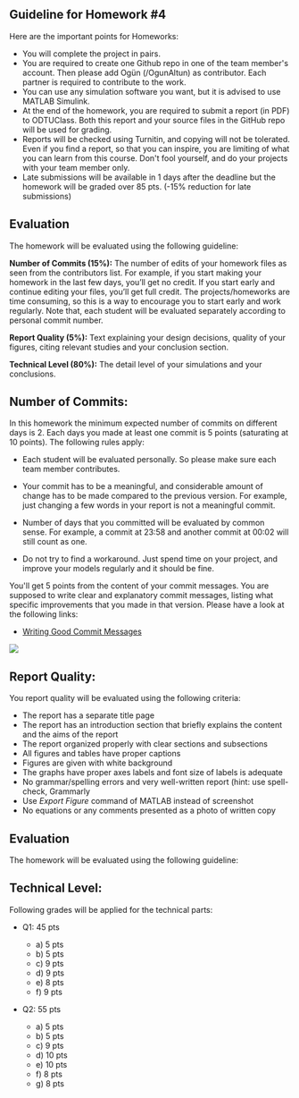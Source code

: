 ﻿## Guideline for Homework #4

Here are the important points for Homeworks: 

- You will complete the project in pairs.
- You are required to create one Github repo in one of the team member's account. Then please add Ogün (/OgunAltun) as contributor. Each partner is required to contribute to the work.
- You can use any simulation software you want, but it is advised to use MATLAB Simulink.
- At the end of the homework, you are required to submit a report (in PDF) to ODTUClass. Both this report and your source files in the GitHub repo will be used for grading.
- Reports will be checked using Turnitin, and copying will not be tolerated. Even if you find a report, so that you can inspire, you are limiting of what you can learn from this course. Don't fool yourself, and do your projects with your team member only.
- Late submissions will be available in 1 days after the deadline but the homework will be graded over 85 pts. (-15% reduction for late submissions)

## Evaluation

The homework will be evaluated using the following guideline:

**Number of Commits (15%):** The number of edits of your homework files as seen from the contributors list. For example, if you start making your homework in the last few days, you’ll get no credit. If you start early and continue editing your files, you’ll get full credit. The projects/homeworks are time consuming, so this is a way to encourage you to start early and work regularly. Note that, each student will be evaluated separately according to personal commit number.

**Report Quality (5%):** Text explaining your design decisions, quality of your figures, citing relevant studies and your conclusion section.

**Technical Level (80%):** The detail level of your simulations and your conclusions.

## Number of Commits:

In this homework the minimum expected number of commits on different days is 2. Each days you made at least one commit is 5 points (saturating at 10 points).  The following rules apply:

- Each student will be evaluated personally. So please make sure each team member contributes.

- Your commit has to be a meaningful, and considerable amount of change has to be made compared to the previous version. For example, just changing a few words in your report is not a meaningful commit.

- Number of days that you committed will be evaluated by common sense. For example, a commit at 23:58 and another commit at 00:02 will still count as one.

- Do not try to find a workaround. Just spend time on your project, and improve your models regularly and it should be fine.

You'll get 5 points from the content of your commit messages. You are supposed to write clear and explanatory commit messages, listing what  specific improvements that you made in that version. Please have a look at the following links:

- [Writing Good Commit Messages](https://vip.wordpress.com/documentation/commit-messages/)

![](https://imgs.xkcd.com/comics/git_commit.png)

## Report Quality:

You report quality will be evaluated using the following criteria:

- The report has a separate title page
- The report has an introduction section that briefly explains the content and the aims of the report
- The report organized properly with clear sections and subsections
- All figures and tables have proper captions
- Figures are given with white background
- The graphs have proper axes labels and font size of labels is adequate
- No grammar/spelling errors and very well-written report (hint: use spell-check, Grammarly
- Use *Export Figure* command of MATLAB instead of screenshot
- No equations or any comments presented as a photo of written copy

## Evaluation

The homework will be evaluated using the following guideline:

## Technical Level:

Following grades will be applied for the technical parts:

- Q1: 45 pts
	- a) 5 pts
	- b) 5 pts
	- c) 9 pts
	- d) 9 pts
	- e) 8 pts
	- f) 9 pts

- Q2: 55 pts
	- a) 5 pts
	- b) 5 pts
	- c) 9 pts
	- d) 10 pts
	- e) 10 pts
	- f) 8 pts
	- g) 8 pts
